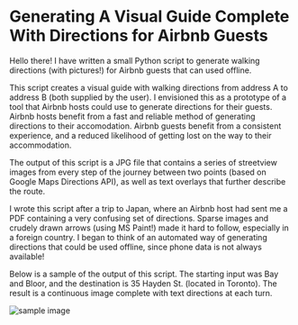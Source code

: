 # Generating A Visual Guide Complete With Directions for Airbnb Guests

Hello there! I have written a small Python script to generate walking directions (with pictures!) for Airbnb guests that can used offline.

This script creates a visual guide with walking directions from address A to address B (both supplied by the user). I envisioned this as a prototype of a tool that Airbnb hosts could use to generate directions for their guests. Airbnb hosts benefit from a fast and reliable method of generating directions to their accomodation. Airbnb guests benefit from a consistent experience, and a reduced likelihood of getting lost on the way to their accommodation.

The output of this script is a JPG file that contains a series of streetview images from every step of the journey 
between two points (based on Google Maps Directions API), as well as text overlays that further describe the 
route.

I wrote this script after a trip to Japan, where an Airbnb host had sent me a PDF containing a very confusing set of directions. Sparse images and crudely drawn arrows (using MS Paint!) made it hard to follow, especially in a foreign country. I began to think of an automated way of generating directions that could be used offline, since phone data is not always available!

Below is a sample of the output of this script. The starting input was Bay and Bloor, and the destination is 35 Hayden St. (located in Toronto). The result is a continuous image complete with text directions at each turn.

![sample image](https://i.imgur.com/pzVSNBM.jpg)
